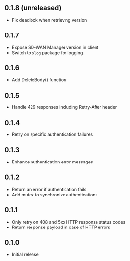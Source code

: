 ## 0.1.8 (unreleased)

- Fix deadlock when retrieving version

## 0.1.7

- Expose SD-WAN Manager version in client
- Switch to `slog` package for logging

## 0.1.6

- Add DeleteBody() function

## 0.1.5

- Handle 429 responses including Retry-After header

## 0.1.4

- Retry on specific authentication failures

## 0.1.3

- Enhance authentication error messages

## 0.1.2

- Return an error if authentication fails
- Add mutex to synchronize authentications

## 0.1.1

- Only retry on 408 and 5xx HTTP response status codes
- Return response payload in case of HTTP errors

## 0.1.0

- Initial release
